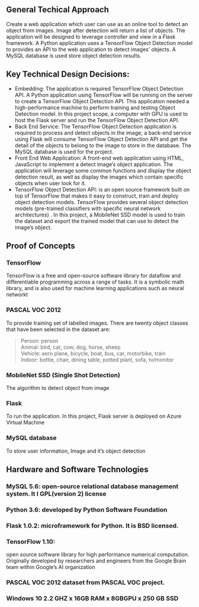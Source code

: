 ## General Techical Approach
Create a web application which user can use as an online tool to detect an object from images. Image after detection will return a list of objects.  The application will be designed to leverage controller and view in a Flask framework. A Python application uses a TensorFlow Object Detection model to provides an API to the web application to detect images’ objects. A MySQL database is used store object detection results. 
## Key Technical Design Decisions:
- Embedding: The application is required TensorFlow Object Detection API. A Python application using TensorFlow will be running on the server to create a TensorFlow Object Detection API. This application needed a high-performance machine to perform training and testing Object Detection model. In this project scope, a computer with GPU is used to host the Flask server and run the TensorFlow Object Detection API. <br/>
- Back End Service: The TensorFlow Object Detection application is required to process and detect objects in the image; a back-end service using Flask will consume TensorFlow Object Detection API and get the detail of the objects to belong to the image to store in the database. The MySQL database is used for the project. <br/>
- Front End Web Application: A front-end web application using HTML, JavaScript to implement a detect image’s object application. The application will leverage some common functions and display the object detection result, as well as display the images which contain specific objects when user look for it. <br/>
- TensorFlow Object Detection API: is an open source framework built on top of TensorFlow that makes it easy to construct, train and deploy object detection models. TensorFlow provides several object detection models (pre-trained classifiers with specific neural network architectures) . In this project, a MobileNet SSD model is used to train the dataset and export the trained model that can use to detect the image’s object.
## Proof of Concepts
### TensorFlow
TensorFlow is a free and open-source software library for dataflow and differentiable programming across a range of tasks. It is a symbolic math library, and is also used for machine learning applications such as neural networkt
### PASCAL VOC 2012
To provide training set of labelled images. There are twenty object classes that have been selected in the dataset are:
> Person: person <br/>
> Animal: bird, cat, cow, dog, horse, sheep <br/>
> Vehicle: aero plane, bicycle, boat, bus, car, motorbike, train <br/>
> Indoor: bottle, chair, dining table, potted plant, sofa, tv/monitor
### MobileNet SSD (Single Shot Detection)
The algorithm to detect object from image
### Flask
To run the application. In this project, Flask server is deployed on Azure Virtual Machine
### MySQL database
To store user information, Image and it’s object detection
## Hardware and Software Technologies
### MySQL 5.6: open-source relational database management system. It I GPL(version 2) license 
### Python 3.6: developed by Python Software Foundation
### Flask 1.0.2: microframework for Python. It is BSD licensed.
### TensorFlow 1.10:  
open source software library for high performance numerical computation. Originally developed by researchers and engineers from the Google Brain team within Google’s AI organization
### PASCAL VOC 2012 dataset from PASCAL VOC project. 
### Windows 10 2.2 GHZ x 16GB RAM x 8GBGPU x 250 GB SSD

